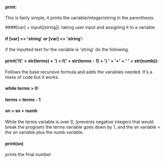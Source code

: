 #### print: 
This is fairly simple, it prints the variable/integer/string in the parenthesis. 

####[var] = input([string]): 
taking user input and assigning it to a variable.

#### if [var] == 'string' or [var] == 'string': 
if the inputted text for the variable is 'string' do the following.

#### print('f(' + str(terms) + ') = f(' + str(terms - 1) + ') ' + '+' + ' ' + str(numb)):
Follows the base recursive formula and adds the variables needed. It's a mess of code but it works.

#### while terms > 0:
####    terms = terms - 1
####    sn = sn + numb
While the terms variable is over 0, (prevents negative integers that would break the program) the terms variable goes down by 1, 
and the sn variable = the sn variable plus the numb variable.

#### print(sn)
prints the final number
